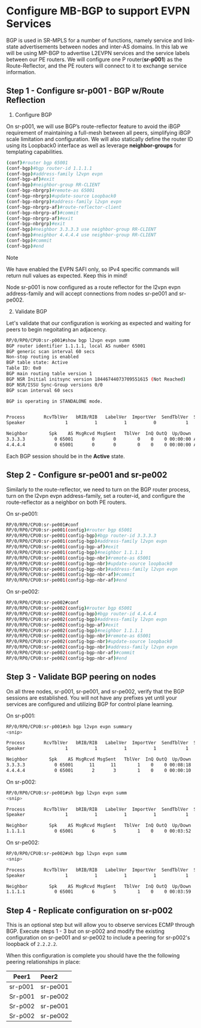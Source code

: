 # Configure MB-BGP to support EVPN Services

BGP is used in SR-MPLS for a number of functions, namely service and link-state advertisements between nodes and inter-AS domains.  In this lab we will be using MP-BGP to advertise L2EVPN services and the service labels between our PE routers.  We will configure one P router(**sr-p001**) as the Route-Reflector, and the PE routers will connect to it to exchange service information.   



## Step 1 - Configure sr-p001 - BGP w/Route Reflection 


1. Configure BGP 

On sr-p001, we will use BGP’s route-reflector feature to avoid the iBGP requirement of maintaining a full-mesh between all peers, simplifying iBGP scale limitation and configuration. We will also statically define the router ID using its Loopback0 interface as well as leverage **neighbor-groups** for templating capabilities.

```bash
(conf)#router bgp 65001
(conf-bgp)#bgp router-id 1.1.1.1
(conf-bgp)#address-family l2vpn evpn
(conf-bgp-af)#exit
(conf-bgp)#neighbor-group RR-CLIENT
(conf-bgp-nbrgrp)#remote-as 65001
(conf-bgp-nbrgrp)#update-source Loopback0
(conf-bgp-nbrgrp)#address-family l2vpn evpn
(conf-bgp-nbrgrp-af)#route-reflector-client
(conf-bgp-nbrgrp-af)#commit
(conf-bgp-nbrgrp-af)#exit
(conf-bgp-nbrgrp)#exit
(conf-bgp)#neighbor 3.3.3.3 use neighbor-group RR-CLIENT
(conf-bgp)#neighbor 4.4.4.4 use neighbor-group RR-CLIENT
(conf-bgp)#commit
(conf-bgp)#end

```
>[!NOTE]
> We have enabled the EVPN SAFI only, so IPv4 specific commands will return null values as expected. Keep this in mind! 

Node sr-p001 is now configured as a route reflector for the l2vpn evpn address-family and will accept connections from nodes sr-pe001 and sr-pe002.

2. Validate BGP

Let's validate that our configuration is working as expected and waiting for peers to begin negoitating an adjacency. 

```bash
RP/0/RP0/CPU0:sr-p001#show bgp l2vpn evpn summ
BGP router identifier 1.1.1.1, local AS number 65001
BGP generic scan interval 60 secs
Non-stop routing is enabled
BGP table state: Active
Table ID: 0x0
BGP main routing table version 1
BGP NSR Initial initsync version 18446744073709551615 (Not Reached)
BGP NSR/ISSU Sync-Group versions 0/0
BGP scan interval 60 secs

BGP is operating in STANDALONE mode.


Process       RcvTblVer   bRIB/RIB   LabelVer  ImportVer  SendTblVer  StandbyVer
Speaker               1          1          1          0           1           0

Neighbor        Spk    AS MsgRcvd MsgSent   TblVer  InQ OutQ  Up/Down  St/PfxRcd
3.3.3.3           0 65001       0       0        0    0    0 00:00:00 Active
4.4.4.4           0 65001       0       0        0    0    0 00:00:00 Active
```

Each BGP session should be in the **Active** state. 

## Step 2 - Configure sr-pe001 and sr-pe002

Similarly to the route-reflector, we need to turn on the BGP router process, turn on the l2vpn evpn address-family, set a router-id, and configure the route-reflector as a neighbor on both PE routers.

On sr-pe001:
```bash
RP/0/RP0/CPU0:sr-pe001#conf
RP/0/RP0/CPU0:sr-pe001(config)#router bgp 65001
RP/0/RP0/CPU0:sr-pe001(config-bgp)#bgp router-id 3.3.3.3
RP/0/RP0/CPU0:sr-pe001(config-bgp)#address-family l2vpn evpn
RP/0/RP0/CPU0:sr-pe001(config-bgp-af)#exit
RP/0/RP0/CPU0:sr-pe001(config-bgp)#neighbor 1.1.1.1
RP/0/RP0/CPU0:sr-pe001(config-bgp-nbr)#remote-as 65001
RP/0/RP0/CPU0:sr-pe001(config-bgp-nbr)#update-source loopback0
RP/0/RP0/CPU0:sr-pe001(config-bgp-nbr)#address-family l2vpn evpn
RP/0/RP0/CPU0:sr-pe001(config-bgp-nbr-af)#commit
RP/0/RP0/CPU0:sr-pe001(config-bgp-nbr-af)#end
```
On sr-pe002:
```bash
RP/0/RP0/CPU0:sr-pe002#conf
RP/0/RP0/CPU0:sr-pe002(config)#router bgp 65001
RP/0/RP0/CPU0:sr-pe002(config-bgp)#bgp router-id 4.4.4.4
RP/0/RP0/CPU0:sr-pe002(config-bgp)#address-family l2vpn evpn
RP/0/RP0/CPU0:sr-pe002(config-bgp-af)#exit
RP/0/RP0/CPU0:sr-pe002(config-bgp)#neighbor 1.1.1.1
RP/0/RP0/CPU0:sr-pe002(config-bgp-nbr)#remote-as 65001
RP/0/RP0/CPU0:sr-pe002(config-bgp-nbr)#update-source loopback0
RP/0/RP0/CPU0:sr-pe002(config-bgp-nbr)#address-family l2vpn evpn
RP/0/RP0/CPU0:sr-pe002(config-bgp-nbr-af)#commit
RP/0/RP0/CPU0:sr-pe002(config-bgp-nbr-af)#end
```

## Step 3 - Validate BGP peering on nodes 

On all three nodes, sr-p001, sr-pe001, and sr-pe002, verify that the BGP sessions are established. You will not have any prefixes yet until your services are configured and utilizing BGP for control plane learning. 


On sr-p001:
```bash
RP/0/RP0/CPU0:sr-p001#sh bgp l2vpn evpn summary
<snip>

Process       RcvTblVer   bRIB/RIB   LabelVer  ImportVer  SendTblVer  StandbyVer
Speaker               1          1          1          1           1           0

Neighbor        Spk    AS MsgRcvd MsgSent   TblVer  InQ OutQ  Up/Down  St/PfxRcd
3.3.3.3           0 65001      11      11        1    0    0 00:08:18          0
4.4.4.4           0 65001       2       3        1    0    0 00:00:10          0
```

On sr-p002:
```bash
RP/0/RP0/CPU0:sr-pe001#sh bgp l2vpn evpn summ
<snip>

Process       RcvTblVer   bRIB/RIB   LabelVer  ImportVer  SendTblVer  StandbyVer
Speaker               1          1          1          1           1           0

Neighbor        Spk    AS MsgRcvd MsgSent   TblVer  InQ OutQ  Up/Down  St/PfxRcd
1.1.1.1           0 65001       6       5        1    0    0 00:03:52          0
```

On sr-pe002:
```bash
RP/0/RP0/CPU0:sr-pe002#sh bgp l2vpn evpn summ
<snip>

Process       RcvTblVer   bRIB/RIB   LabelVer  ImportVer  SendTblVer  StandbyVer
Speaker               1          1          1          1           1           0

Neighbor        Spk    AS MsgRcvd MsgSent   TblVer  InQ OutQ  Up/Down  St/PfxRcd
1.1.1.1           0 65001       6       5        1    0    0 00:03:59          0
```


## Step 4 - Replicate configuration on sr-p002

This is an optional step but will allow you to observe services ECMP through BGP. Execute steps 1 - 3 but on sr-p002 and modify the existing configuration on sr-pe001 and sr-pe002 to include a peering for sr-p002's loopback of `2.2.2.2`. 

 When this configuration is complete you should have the the following peering relationships in place: 

 Peer1      |  Peer2     
----------  | :------------ 
sr-p001     | sr-pe001 
Sr-p001     | sr-pe002 
Sr-p002     | sr-pe001 
Sr-p002     | sr-pe002   
